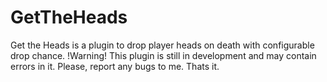 # GetTheHeads
Get the Heads is a plugin to drop player heads on death with configurable drop chance.
!Warning!
This plugin is still in development and may contain errors in it. Please, report any bugs to me. Thats it. 

